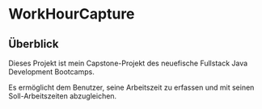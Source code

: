 # WorkHourCapture

## Überblick

Dieses Projekt ist mein Capstone-Projekt des neuefische Fullstack Java Development Bootcamps.

Es ermöglicht dem Benutzer, seine Arbeitszeit zu erfassen und mit seinen Soll-Arbeitszeiten abzugleichen.
